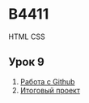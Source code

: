 # B4411

HTML CSS

## Урок 9

1. [Работа с Github](https://onlinetestpad.com/khgqydxop32ce)
2. [Итоговый проект](https://onlinetestpad.com/2xsk62pcdc444)
